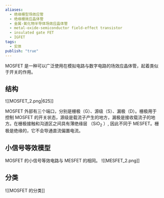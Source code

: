 ```yaml
---
aliases:
  - 绝缘栅型场效应管
  - 绝缘栅效应晶体管
  - 金属-氧化物半导体场效应晶体管
  - metal-oxide-semiconductor field-effect transistor
  - insulated gate FET
  - IGFET
tags:
  - 实体
publish: "true"
---
```

MOSFET 是一种可以广泛使用在模拟电路与数字电路的场效应晶体管，起着类似于开关的作用。

## 结构

![[MOSFET_2.png|625]]

MOSFET 外部有三个端口，分别是栅极（G）、源级（S）、漏极（D）。栅极用于控制 MOSFET 的开关状态，源级是载流子产生的地方，漏极是接收载流子的地方。在栅极接触和沟道区之间具有薄绝缘层 （$\text{SiO}_{2}$ ）, 因此不同于 MESFET。栅极是绝缘的，它不会导通直流偏置电流。

## 小信号等效模型

MOSFET 的小信号等效电路与 MESFET 的相同。
![[MESFET_2.png]]

## 分类

![[MOSFET 的分类]]

